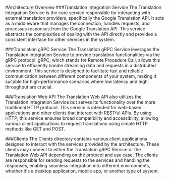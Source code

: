 #Architecture Overview
###Translation Integration Service
The Translation Integration Service is the core service responsible for interacting with external translation providers, specifically the Google Translation API.
It acts as a middleware that manages the connection, handles requests, and processes responses from the Google Translation API.
This service abstracts the complexities of dealing with the API directly and provides a consistent interface for other services in the system.

###Translation gRPC Service
The Translation gRPC Service leverages the Translation Integration Service to provide translation functionalities via the gRPC protocol. 
gRPC, which stands for Remote Procedure Call, allows this service to efficiently handle streaming data and requests in a distributed environment. 
This service is designed to facilitate fast and reliable communication between different components of your system,
making it suitable for high-performance scenarios where low latency and high throughput are crucial.

###Translation Web API
The Translation Web API also utilizes the Translation Integration Service but serves its functionality over the more traditional HTTP protocol. 
This service is intended for web-based applications and other clients that interact with RESTful APIs. By using HTTP, 
this service ensures broad compatibility and accessibility, allowing various client applications to request translations using simple HTTP methods like GET and POST.

###Clients
The Clients directory contains various client applications designed to interact with the services provided by the architecture.
These clients may connect to either the Translation gRPC Service or the Translation Web API depending on the protocol and use case. 
The clients are responsible for sending requests to the services and handling the responses, enabling seamless integration into different environments, 
whether it's a desktop application, mobile app, or another type of system.
